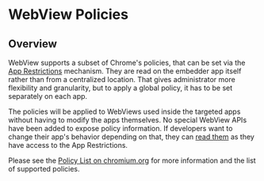 # WebView Policies

## Overview

WebView supports a subset of Chrome's policies, that can be set via the
[App Restrictions][1] mechanism. They are read on the embedder app itself rather
than from a centralized location. That gives administrator more flexibility and
granularity, but to apply a global policy, it has to be set separately
on each app.

The policies will be applied to WebViews used inside the targeted apps without
having to modify the apps themselves. No special WebView APIs have been added
to expose policy information. If developers want to change their app's behavior
depending on that, they can [read them][2] as they have access to the
App Restrictions.

Please see the [Policy List on chromium.org][2] for more information and the
list of supported policies.

[3]: https://developer.android.com/training/enterprise/work-policy-ctrl.html#apply_restrictions
[1]: https://developer.android.com/training/enterprise/app-restrictions.html
[2]: https://cloud.google.com/docs/chrome-enterprise/policies
